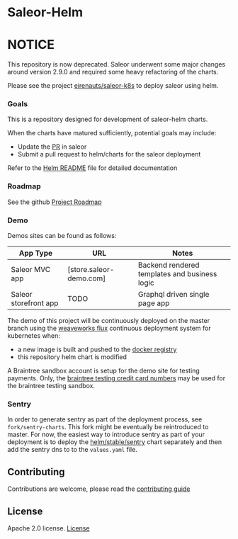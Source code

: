 # Saleor-Helm

# NOTICE

This repository is now deprecated. Saleor underwent some major changes around
version 2.9.0 and required some heavy refactoring of the charts.

Please see the project [eirenauts/saleor-k8s](https://github.com/eirenauts/saleor-k8s) to deploy saleor using helm.

### Goals

This is a repository designed for development of saleor-helm charts. 

When the charts have matured sufficiently, potential goals may include: 

  - Update the [PR](https://github.com/mirumee/saleor/pull/2702) in saleor 
  - Submit a pull request to helm/charts for the saleor deployment 

Refer to the [Helm README](deployment/helm/README.md) file for detailed documentation

### Roadmap

See the github [Project Roadmap](https://github.com/stephenmoloney/saleor-helm/projects/1)

### Demo

Demos sites can be found as follows:

| App Type  | URL  | Notes |
|---|---|---|
| Saleor MVC app | [store.saleor-demo.com]  | Backend rendered templates and business logic |
| Saleor storefront app  |  TODO | Graphql driven single page app |

The demo of this project will be continuously deployed on the master
branch using the [weaveworks flux](https://github.com/weaveworks/flux)
continuous deployment system for kubernetes when:

- a new image is built and pushed to the [docker registry](https://hub.docker.com/r/smoloney/saleor/tags)
- this repository helm chart is modified


A Braintree sandbox account is setup for the demo site for testing payments.
Only, the [braintree testing credit card numbers](https://hub.docker.com/r/smoloney/saleor/tags)
may be used for the braintree testing sandbox.


### Sentry

In order to generate sentry as part of the deployment process, see `fork/sentry-charts`.
This fork might be eventually be reintroduced to master. For now, the
easiest way to introduce sentry as part of your deployment is to
deploy the [helm/stable/sentry](https://github.com/helm/charts/tree/master/stable/sentry)
chart separately and then add the sentry dns to to the `values.yaml` file.

## Contributing

Contributions are welcome, please read the [contributing guide](https://raw.githubusercontent.com/stephenmoloney/saleor-helm/master/.github/CONTRIBUTING.md)

## License

Apache 2.0 license. [License](#LICENSE)

